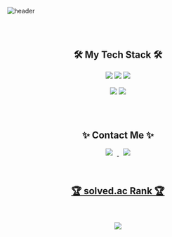 ![header](https://capsule-render.vercel.app/api?type=wave&color=gradient&height=300&section=header&text=GrittyCode&fontSize=80)  


<br></br>

<h2 align="center"><b>🛠 My Tech Stack 🛠</b></h2>
<div align=center> 
   <img src="https://img.shields.io/badge/c++-00599C?style=for-the-badge&logo=c%2B%2B&logoColor=white">
  <img src="https://img.shields.io/badge/python-3776AB?style=for-the-badge&logo=python&logoColor=white"> 
  <img src="https://img.shields.io/badge/mysql-4479A1?style=for-the-badge&logo=mysql&logoColor=white">  
  <br></br>
  <img src="https://img.shields.io/badge/csharp-239120?style=for-the-badge&logo=csharp&logoColor=white">
  <img src="https://img.shields.io/badge/unity-000000?style=for-the-badge&logo=unity&logoColor=white">
</div>

<br></br>
<h2 align="center"><b>✨ Contact Me ✨</b></h2>
<div align=center>
   </a> <a href="mailto:kanghan9830@gmail.com">
<img
src="https://img.shields.io/badge/Gmail-d14836?style=flat-square&logo=Gmail&logoColor=white&link=mailto:kanghan9830@gmail.com"
style="height : auto; margin-left : 10px; margin-right : 10px;"/>
</a> <a href="https://www.instagram.com/kangjoohan01/?hl=ko">
<img
src="http://img.shields.io/badge/-Instagram-black?style=flat&logo=Instagram&link=https://instagram.com/fivepxint/"
style="height : auto; margin-left : 10px; margin-right : 10px;"/>
</div>
<br></br>
<h2 align="center"><b>🏆️ solved.ac Rank 🏆️</b></h2>
<br></br>
<div align=center>
<img align='center' src="http://mazassumnida.wtf/api/v2/generate_badge?boj=grittyz">
</div>
  
  
<!--
**GrittyCode/GrittyCode** is a ✨ _special_ ✨ repository because its `README.md` (this file) appears on your GitHub profile.

Here are some ideas to get you started:

- 🔭 I’m currently working on ...
- 🌱 I’m currently learning ...
- 👯 I’m looking to collaborate on ...
- 🤔 I’m looking for help with ...
- 💬 Ask me about ...
- 📫 How to reach me: ...
- 😄 Pronouns: ...
- ⚡ Fun fact: ...
-->
